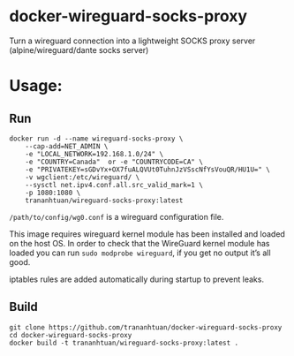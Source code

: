 # docker-wireguard-socks-proxy
Turn a wireguard connection into a lightweight SOCKS proxy server (alpine/wireguard/dante socks server)

# Usage:
## Run
```
docker run -d --name wireguard-socks-proxy \
    --cap-add=NET_ADMIN \
    -e "LOCAL_NETWORK=192.168.1.0/24" \
    -e "COUNTRY=Canada"  or -e "COUNTRYCODE=CA" \
    -e "PRIVATEKEY=sGDvYx+OX7fuALQVUt0TuhnJzVSscNfYsVouQR/HU1U=" \
    -v wgclient:/etc/wireguard/ \
    --sysctl net.ipv4.conf.all.src_valid_mark=1 \
    -p 1080:1080 \
    trananhtuan/wireguard-socks-proxy:latest
```
`/path/to/config/wg0.conf` is a wireguard configuration file.

This image requires wireguard kernel module has been installed and loaded on the host OS. In order to check that the WireGuard kernel module has loaded you can run `sudo modprobe wireguard`, if you get no output it’s all good.

iptables rules are added automatically during startup to prevent leaks.
## Build
```
git clone https://github.com/trananhtuan/docker-wireguard-socks-proxy
cd docker-wireguard-socks-proxy
docker build -t trananhtuan/wireguard-socks-proxy:latest .
```
